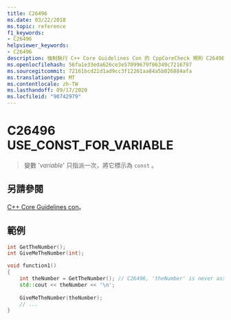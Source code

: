 ```yaml
---
title: C26496
ms.date: 03/22/2018
ms.topic: reference
f1_keywords:
- C26496
helpviewer_keywords:
- C26496
description: 強制執行 C++ Core Guidelines Con 的 CppCoreCheck 規則 C26496
ms.openlocfilehash: 56fa1e33eda626ce3e57099679f06349c7216797
ms.sourcegitcommit: 72161bcd21d1ad9cc3f12261aa84a5b026884afa
ms.translationtype: MT
ms.contentlocale: zh-TW
ms.lasthandoff: 09/17/2020
ms.locfileid: "90742979"
---
```

# <a name="c26496-use_const_for_variable"></a>C26496 USE_CONST_FOR_VARIABLE

> 變數 '*variable*' 只指派一次，將它標示為 `const` 。 

## <a name="see-also"></a>另請參閱
[C++ Core Guidelines con](https://github.com/isocpp/CppCoreGuidelines/blob/master/CppCoreGuidelines.md#con4-use-const-to-define-objects-with-values-that-do-not-change-after-construction)。

## <a name="example"></a>範例
```cpp
int GetTheNumber();
int GiveMeTheNumber(int);

void function1()
{
    int theNumber = GetTheNumber(); // C26496, 'theNumber' is never assigned to again, so it can be marked as const
    std::cout << theNumber << '\n';
    
    GiveMeTheNumber(theNumber);
    // ...
}
```
